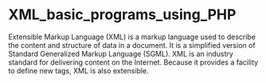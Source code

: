 # XML_basic_programs_using_PHP
 Extensible Markup Language (XML) is a markup language used to describe the content and structure of data in a document. It is a simplified version of Standard Generalized Markup Language (SGML). XML is an industry standard for delivering content on the Internet. Because it provides a facility to define new tags, XML is also extensible.
